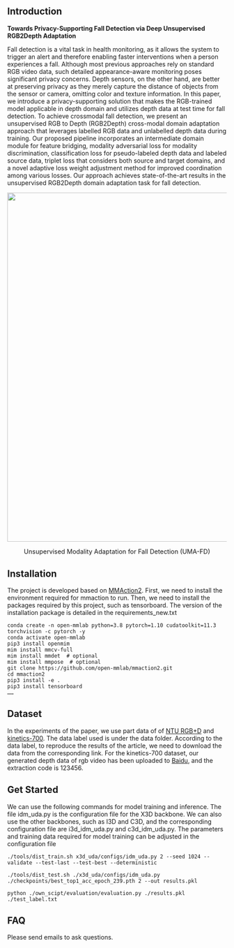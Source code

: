 
## Introduction
**Towards Privacy-Supporting Fall Detection via Deep Unsupervised RGB2Depth Adaptation**

Fall detection is a vital task in health monitoring, as
it allows the system to trigger an alert and therefore enabling
faster interventions when a person experiences a fall. Although
most previous approaches rely on standard RGB video data, such
detailed appearance-aware monitoring poses significant privacy
concerns. Depth sensors, on the other hand, are better at preserving
privacy as they merely capture the distance of objects from the
sensor or camera, omitting color and texture information.
In this paper, we introduce a privacy-supporting solution that
makes the RGB-trained model applicable in depth domain and
utilizes depth data at test time for fall detection. To achieve crossmodal
fall detection, we present an unsupervised RGB to Depth
(RGB2Depth) cross-modal domain adaptation approach that leverages
labelled RGB data and unlabelled depth data during training.
Our proposed pipeline incorporates an intermediate domain
module for feature bridging, modality adversarial loss for modality
discrimination, classification loss for pseudo-labeled depth data
and labeled source data, triplet loss that considers both source
and target domains, and a novel adaptive loss weight adjustment
method for improved coordination among various losses.
Our approach achieves state-of-the-art results in the unsupervised
RGB2Depth domain adaptation task for fall detection.

<div align="center">
  <img src="https://github.com/1015206533/privacy_supporting_fall_detection/tree/master/resources/introduction.png" width="800px"/><br>
    <p style="font-size:1.5vw;">Unsupervised Modality Adaptation for Fall Detection (UMA-FD)</p>
</div>

## Installation 
The project is developed based on [MMAction2](https://github.com/open-mmlab/mmaction2). 
First, we need to install the environment required for mmaction to run.
Then, we need to install the packages required by this project, such as tensorboard.
The version of the installation package is detailed in the requirements_new.txt

```shell
conda create -n open-mmlab python=3.8 pytorch=1.10 cudatoolkit=11.3 torchvision -c pytorch -y
conda activate open-mmlab
pip3 install openmim
mim install mmcv-full
mim install mmdet  # optional
mim install mmpose  # optional
git clone https://github.com/open-mmlab/mmaction2.git
cd mmaction2
pip3 install -e .
pip3 install tensorboard
……
```

## Dataset

In the experiments of the paper, we use part data of of [NTU RGB+D](https://rose1.ntu.edu.sg/dataset/actionRecognition/) and [kinetics-700](https://github.com/cvdfoundation/kinetics-dataset). The data label used is under the data folder. According to the data label, to reproduce the results of the article, we need to download the data from the corresponding link. For the  kinetics-700 dataset, our generated depth data of rgb video has been uploaded to [Baidu](https://github.com/1015206533/privacy_supporting_fall_detection), and the extraction code is 123456.


## Get Started

We can use the following commands for model training and inference. The file idm_uda.py is the configuration file for the X3D backbone. We can also use the other backbones, such as I3D and C3D, and the corresponding configuration file are i3d_idm_uda.py and c3d_idm_uda.py. The parameters and training data required for model training can be adjusted in the configuration file

```shell
./tools/dist_train.sh x3d_uda/configs/idm_uda.py 2 --seed 1024 --validate --test-last --test-best --deterministic

./tools/dist_test.sh ./x3d_uda/configs/idm_uda.py ./checkpoints/best_top1_acc_epoch_239.pth 2 --out results.pkl

python ./own_scipt/evaluation/evaluation.py ./results.pkl ./test_label.txt
```

## FAQ

Please send emails to ask questions.
